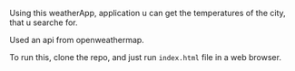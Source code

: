 Using this weatherApp, application u can get the temperatures of the city, that u searche for.

Used an api from openweathermap. 

To run this, 
clone the repo, and just run `index.html` file in a web browser.

